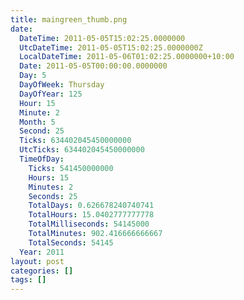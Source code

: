 ```yaml
---
title: maingreen_thumb.png
date:
  DateTime: 2011-05-05T15:02:25.0000000
  UtcDateTime: 2011-05-05T15:02:25.0000000Z
  LocalDateTime: 2011-05-06T01:02:25.0000000+10:00
  Date: 2011-05-05T00:00:00.0000000
  Day: 5
  DayOfWeek: Thursday
  DayOfYear: 125
  Hour: 15
  Minute: 2
  Month: 5
  Second: 25
  Ticks: 634402045450000000
  UtcTicks: 634402045450000000
  TimeOfDay:
    Ticks: 541450000000
    Hours: 15
    Minutes: 2
    Seconds: 25
    TotalDays: 0.626678240740741
    TotalHours: 15.0402777777778
    TotalMilliseconds: 54145000
    TotalMinutes: 902.416666666667
    TotalSeconds: 54145
  Year: 2011
layout: post
categories: []
tags: []
---
```


